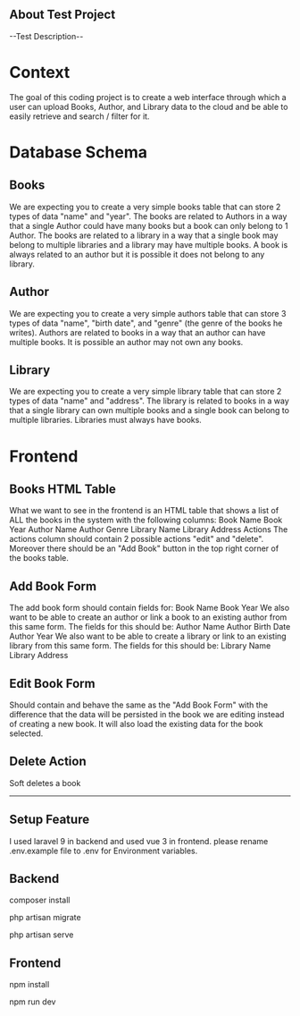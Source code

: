 ## About Test Project

--Test Description--

# Context

The goal of this coding project is to create a web interface through which a user can upload Books, Author, and Library data to the cloud and be able to easily retrieve and search / filter for it.

# Database Schema

## Books

We are expecting you to create a very simple books table that can store 2 types of data "name" and "year". The books are related to Authors in a way that a single Author could have many books but a book can only belong to 1 Author. The books are related to a library in a way that a single book may belong to multiple libraries and a library may have multiple books. A book is always related to an author but it is possible it does not belong to any library.

## Author

We are expecting you to create a very simple authors table that can store 3 types of data "name", "birth date", and "genre" (the genre of the books he writes). Authors are related to books in a way that an author can have multiple books. It is possible an author may not own any books.

## Library

We are expecting you to create a very simple library table that can store 2 types of data "name" and "address". The library is related to books in a way that a single library can own multiple books and a single book can belong to multiple libraries. Libraries must always have books.

# Frontend

## Books HTML Table

What we want to see in the frontend is an HTML table that shows a list of ALL the books in the system with the following columns:
Book Name
Book Year
Author Name
Author Genre
Library Name
Library Address
Actions
The actions column should contain 2 possible actions "edit" and "delete". Moreover there should be an "Add Book" button in the top right corner of the books table.

## Add Book Form

The add book form should contain fields for:
Book Name
Book Year
We also want to be able to create an author or link a book to an existing author from this same form. The fields for this should be:
Author Name
Author Birth Date
Author Year
We also want to be able to create a library or link to an existing library from this same form. The fields for this should be:
Library Name
Library Address

## Edit Book Form

Should contain and behave the same as the "Add Book Form" with the difference that the data will be persisted in the book we are editing instead of creating a new book. It will also load the existing data for the book selected.

## Delete Action

Soft deletes a book

---

## Setup Feature

I used laravel 9 in backend and used vue 3 in frontend.
please rename .env.example file to .env for Environment variables.

## Backend

composer install

php artisan migrate

php artisan serve

## Frontend

npm install

npm run dev
